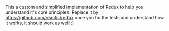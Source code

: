 This a custom and simplified implementation of Redux to help you understand it's core principles. Replace it by https://github.com/reactjs/redux once you fix the tests and understand how it works, it should work as well :)
